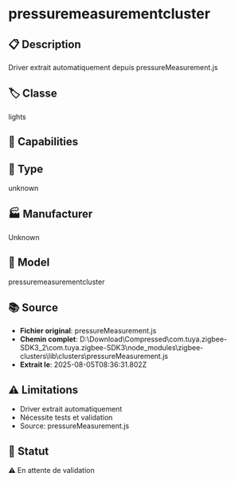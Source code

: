 # pressuremeasurementcluster

## 📋 Description
Driver extrait automatiquement depuis pressureMeasurement.js

## 🏷️ Classe
lights

## 🔧 Capabilities


## 📡 Type
unknown

## 🏭 Manufacturer
Unknown

## 📱 Model
pressuremeasurementcluster

## 📚 Source
- **Fichier original**: pressureMeasurement.js
- **Chemin complet**: D:\Download\Compressed\com.tuya.zigbee-SDK3_2\com.tuya.zigbee-SDK3\node_modules\zigbee-clusters\lib\clusters\pressureMeasurement.js
- **Extrait le**: 2025-08-05T08:36:31.802Z

## ⚠️ Limitations
- Driver extrait automatiquement
- Nécessite tests et validation
- Source: pressureMeasurement.js

## 🚀 Statut
⚠️ En attente de validation
